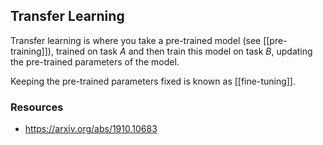 ## Transfer Learning

Transfer learning is where you take a pre-trained model (see [[pre-training]]), trained on task $A$ and then train this model on task $B$, updating the pre-trained parameters of the model.

Keeping the pre-trained parameters fixed is known as [[fine-tuning]].

### Resources

- https://arxiv.org/abs/1910.10683